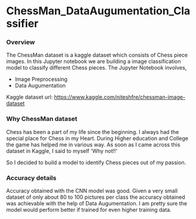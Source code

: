 # ChessMan_DataAugumentation_Classifier

### Overview
The ChessMan dataset is a kaggle dataset which consists of Chess piece images.
In this Jupyter notebook we are building a image classification model to classify different Chess pieces. The Jupyter Notebook involves,

- Image Preprocessing
- Data Augumentation

Kaggle dataset url: https://www.kaggle.com/niteshfre/chessman-image-dataset

### Why ChessMan dataset
Chess has been a part of my life since the beginning. I always had the special place for Chess in my Heart. During Higher education and College the game has helped me in various way. As soon as I came across this dataset in Kaggle, I said to myself 'Why not!!'

So I decided to build a model to identify Chess pieces out of my passion.

### Accuracy details
Accuracy obtained with the CNN model was good. Given a very small dataset of only about 80 to 100 pictures per class the accuracy obtained was achievable with the help of Data Augumentation. I am pretty sure the model would perform better if trained for even higher training data. 